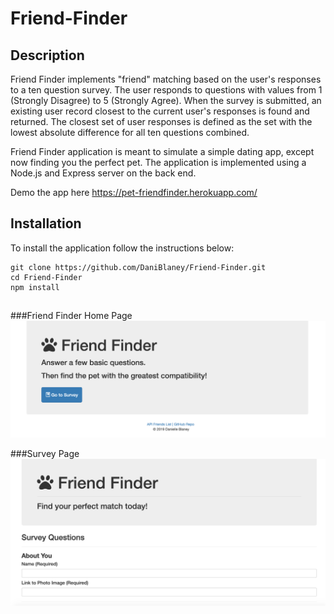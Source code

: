 # Friend-Finder

## Description
Friend Finder implements "friend" matching based on the user's responses to a ten question survey. The user responds to questions with values from 1 (Strongly Disagree) to 5 (Strongly Agree). When the survey is submitted, an existing user record closest to the current user's responses is found and returned. The closest set of user responses is defined as the set with the lowest absolute difference for all ten questions combined.

Friend Finder application is meant to simulate a simple dating app, except now finding you the perfect pet. The application is implemented using a Node.js and Express server on the back end.

Demo the app here https://pet-friendfinder.herokuapp.com/

## Installation
To install the application follow the instructions below:

```
git clone https://github.com/DaniBlaney/Friend-Finder.git
cd Friend-Finder
npm install
```
##

###Friend Finder Home Page
<kbd>
  <img src="friendfinder.png">
</kbd>

###Survey Page
<kbd>
  <img src="friendsurvey.png">
</kbd>
